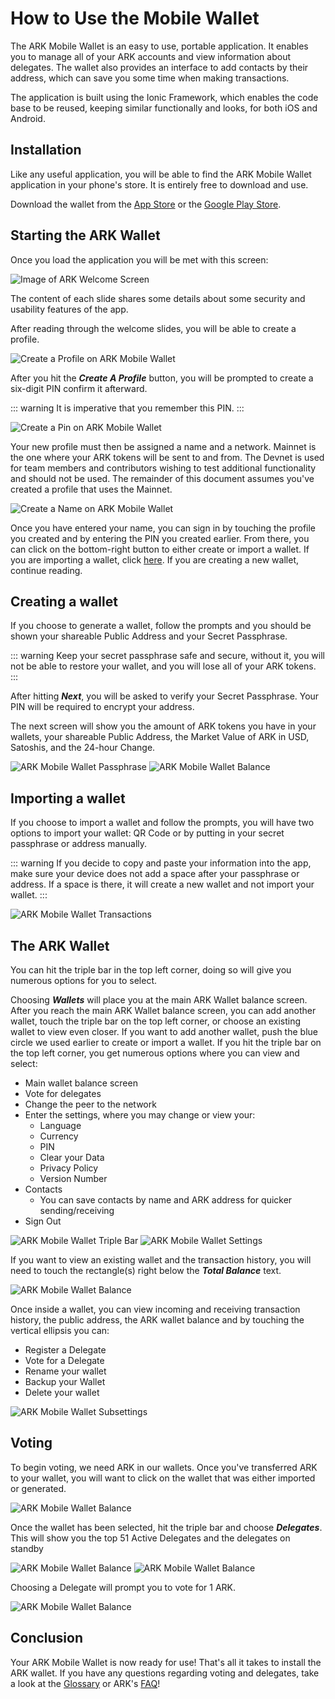 # How to Use the Mobile Wallet

The ARK Mobile Wallet is an easy to use, portable application. It enables you to manage all of your ARK accounts and view information about delegates. The wallet also provides an interface to add contacts by their address, which can save you some time when making transactions.

The application is built using the Ionic Framework, which enables the code base to be reused, keeping similar functionally and looks, for both iOS and Android.

## Installation

Like any useful application, you will be able to find the ARK Mobile Wallet application in your phone's store. It is entirely free to download and use.

Download the wallet from the [App Store](https://itunes.apple.com/us/app/mobile-ark/id1324625967?ls=1&mt=8) or the [Google Play Store](https://play.google.com/store/apps/details?id=io.ark.wallet.mobile).

## Starting the ARK Wallet

Once you load the application you will be met with this screen:

![Image of ARK Welcome Screen](./assets/how-to-use-the-mobile-wallet/arkWallet.png)

The content of each slide shares some details about some security and usability features of the app.

After reading through the welcome slides, you will be able to create a profile.

![Create a Profile on ARK Mobile Wallet](./assets/how-to-use-the-mobile-wallet/arkWallet4.png)

After you hit the **_Create A Profile_** button, you will be prompted to create a six-digit PIN confirm it afterward.

::: warning
It is imperative that you remember this PIN.
:::

![Create a Pin on ARK Mobile Wallet](./assets/how-to-use-the-mobile-wallet/arkWallet5.png)

Your new profile must then be assigned a name and a network. Mainnet is the one where your ARK tokens will be sent to and from. The Devnet is used for team members and contributors wishing to test additional functionality and should not be used. The remainder of this document assumes you've created a profile that uses the Mainnet.

![Create a Name on ARK Mobile Wallet](./assets/how-to-use-the-mobile-wallet/arkWallet6.png)

Once you have entered your name, you can sign in by touching the profile you created and by entering the PIN you created earlier. From there, you can click on the bottom-right button to either create or import a wallet. If you are importing a wallet, click [here](#importing-a-wallet). If you are creating a new wallet, continue reading.

## Creating a wallet

If you choose to generate a wallet, follow the prompts and you should be shown your shareable Public Address and your Secret Passphrase.

::: warning
Keep your secret passphrase safe and secure, without it, you will not be able to restore your wallet, and you will lose all of your ARK tokens.
:::

After hitting **_Next_**, you will be asked to verify your Secret Passphrase. Your PIN will be required to encrypt your address.

The next screen will show you the amount of ARK tokens you have in your wallets, your shareable Public Address, the Market Value of ARK in USD, Satoshis, and the 24-hour Change.

![ARK Mobile Wallet Passphrase](./assets/how-to-use-the-mobile-wallet/arkWallet8.png) ![ARK Mobile Wallet Balance](./assets/how-to-use-the-mobile-wallet/arkWallet9.png)

## Importing a wallet

If you choose to import a wallet and follow the prompts, you will have two options to import your wallet: QR Code or by putting in your secret passphrase or address manually.

::: warning
If you decide to copy and paste your information into the app, make sure your device does not add a space after your passphrase or address. If a space is there, it will create a new wallet and not import your wallet.
:::

![ARK Mobile Wallet Transactions](./assets/how-to-use-the-mobile-wallet/arkWallet10.png)

## The ARK Wallet

You can hit the triple bar in the top left corner, doing so will give you numerous options for you to select.

Choosing **_Wallets_** will place you at the main ARK Wallet balance screen. After you reach the main ARK Wallet balance screen, you can add another wallet, touch the triple bar on the top left corner, or choose an existing wallet to view even closer.
If you want to add another wallet, push the blue circle we used earlier to create or import a wallet.
If you hit the triple bar on the top left corner, you get numerous options where you can view and select:

- Main wallet balance screen
- Vote for delegates
- Change the peer to the network
- Enter the settings, where you may change or view your:
  - Language
  - Currency
  - PIN
  - Clear your Data
  - Privacy Policy
  - Version Number
- Contacts
  - You can save contacts by name and ARK address for quicker sending/receiving
- Sign Out

![ARK Mobile Wallet Triple Bar](./assets/how-to-use-the-mobile-wallet/arkWallet13.png) ![ARK Mobile Wallet Settings](./assets/how-to-use-the-mobile-wallet/arkWallet12.png)

If you want to view an existing wallet and the transaction history, you will need to touch the rectangle(s) right below the **_Total Balance_** text.

![ARK Mobile Wallet Balance](./assets/how-to-use-the-mobile-wallet/arkWallet14.png)

Once inside a wallet, you can view incoming and receiving transaction history, the public address, the ARK wallet balance and by touching the vertical ellipsis you can:

- Register a Delegate
- Vote for a Delegate
- Rename your wallet
- Backup your Wallet
- Delete your wallet

![ARK Mobile Wallet Subsettings](./assets/how-to-use-the-mobile-wallet/arkWallet15.png)

## Voting

To begin voting, we need ARK in our wallets. Once you've transferred ARK to your wallet, you will want to click on the wallet that was either imported or generated.

![ARK Mobile Wallet Balance](./assets/how-to-use-the-mobile-wallet/arkWallet14.png)

Once the wallet has been selected, hit the triple bar and choose **_Delegates_**. This will show you the top 51 Active Delegates and the delegates on standby

![ARK Mobile Wallet Balance](./assets/how-to-use-the-mobile-wallet/arkWallet16.png)
![ARK Mobile Wallet Balance](./assets/how-to-use-the-mobile-wallet/arkWallet17.png)

Choosing a Delegate will prompt you to vote for 1 ARK.

![ARK Mobile Wallet Balance](./assets/how-to-use-the-mobile-wallet/arkWallet18.png)

## Conclusion

Your ARK Mobile Wallet is now ready for use! That's all it takes to install the ARK wallet. If you have any questions regarding voting and delegates, take a look at the [Glossary](/glossary/) or ARK's [FAQ](https://blog.ark.io/ark-frequently-asked-questions-faq-bcb90a0537cc)!
